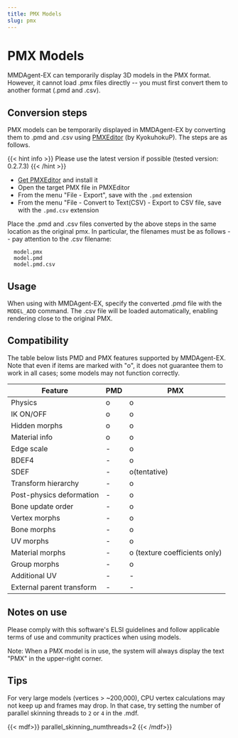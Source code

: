 ```yaml
---
title: PMX Models
slug: pmx
---
```

# PMX Models

MMDAgent-EX can temporarily display 3D models in the PMX format. However, it cannot load .pmx files directly -- you must first convert them to another format (.pmd and .csv).

## Conversion steps

PMX models can be temporarily displayed in MMDAgent-EX by converting them to .pmd and .csv using [PMXEditor](https://kkhk22.seesaa.net/category/14045227-1.html) (by KyokuhokuP). The steps are as follows.

{{< hint info >}}
Please use the latest version if possible (tested version: 0.2.7.3)
{{< /hint >}}

- [Get PMXEditor](https://kkhk22.seesaa.net/category/14045227-1.html) and install it
- Open the target PMX file in PMXEditor
- From the menu "File - Export", save with the `.pmd` extension
- From the menu "File - Convert to Text(CSV) - Export to CSV file, save with the `.pmd.csv` extension

Place the .pmd and .csv files converted by the above steps in the same location as the original pmx. In particular, the filenames must be as follows -- pay attention to the .csv filename:

```text
  model.pmx
  model.pmd
  model.pmd.csv
```

## Usage

When using with MMDAgent-EX, specify the converted .pmd file with the `MODEL_ADD` command. The .csv file will be loaded automatically, enabling rendering close to the original PMX.

## Compatibility

The table below lists PMD and PMX features supported by MMDAgent-EX. Note that even if items are marked with "o", it does not guarantee them to work in all cases; some models may not function correctly.

|Feature|PMD|PMX|
|----|---|---|
|Physics|o|o|
|IK ON/OFF|o|o|
|Hidden morphs|o|o|
|Material info|o|o|
|Edge scale|-|o|
|BDEF4|-|o|
|SDEF|-|o(tentative)|
|Transform hierarchy|-|o|
|Post-physics deformation|-|o|
|Bone update order|-|o|
|Vertex morphs|-|o|
|Bone morphs|-|o|
|UV morphs|-|o|
|Material morphs|-|o (texture coefficients only)|
|Group morphs|-|o|
|Additional UV|-|-|
|External parent transform|-|-|

## Notes on use

Please comply with this software's ELSI guidelines and follow applicable terms of use and community practices when using models.

Note: When a PMX model is in use, the system will always display the text "PMX" in the upper-right corner.

## Tips

For very large models (vertices > ~200,000), CPU vertex calculations may not keep up and frames may drop. In that case, try setting the number of parallel skinning threads to `2` or `4` in the .mdf.

{{< mdf>}}
parallel_skinning_numthreads=2
{{< /mdf>}}